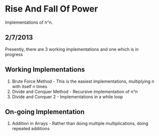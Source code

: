 Rise And Fall Of Power
======================
Implementations of n^n.

2/7/2013
--------
Presently, there are 3 working implementations and one which is in progress

Working Implementations
-----------------------
1. Brute Force Method - This is the easiest implementations, multiplying n with itself n times
2. Divide and Conquer Method - Recursive implementation of n^n
3. Divide and Conquer 2 - Implementations in a while loop

On-going Implementation
-----------------------
1. Addition in Arrays - Rather than doing multiple multiplications, doing repeated additions